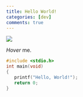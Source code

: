 ```yaml
---
title: Hello World!
categories: [dev]
comments: true
---
```


<a data-fancybox="hello_world" href="https://cdn.jsdelivr.net/gh/riveronvenus/blog-pic/img/hello-world/hello-world.jpg"><img src="https://cdn.jsdelivr.net/gh/riveronvenus/blog-pic/img/hello-world/hello-world.jpg"></a>

 <dfn info="Hello,World! | 你好，世界！">Hover</dfn> me.

```c
#include <stdio.h>
int main(void)
{
   printf("Hello, World!");
   return 0;
}

```

